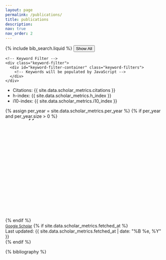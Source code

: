 ```yaml
---
layout: page
permalink: /publications/
title: publications
description: 
nav: true
nav_order: 2
---
```


<!-- _pages/publications.md -->

<div class="pub-header">
  <div class="pub-header-left">
    <!-- Bibsearch Feature -->
    <div class="search-container">
      {% include bib_search.liquid %}
      <button id="clear-keyword-filters" class="btn btn-sm btn-outline-secondary">Show All</button>
    </div>

    <!-- Keyword Filter -->
    <div class="keyword-filter">
      <div id="keyword-filter-container" class="keyword-filters">
        <!-- Keywords will be populated by JavaScript -->
      </div>
    </div>
  </div>
  <div class="pub-header-right">
    <!-- Google Scholar Metrics -->
    <div class="scholar-metrics compact">
      <ul class="metrics-list">
        <li><span class="metric-label">Citations:</span> <span class="metric-value">{{ site.data.scholar_metrics.citations }}</span></li>
        <li><span class="metric-label">h-index:</span> <span class="metric-value">{{ site.data.scholar_metrics.h_index }}</span></li>
        <li><span class="metric-label">i10-index:</span> <span class="metric-value">{{ site.data.scholar_metrics.i10_index }}</span></li>
      </ul>
      {% assign per_year = site.data.scholar_metrics.per_year %}
      {% if per_year and per_year.size > 0 %}
      <svg class="citations-spark" width="100%" height="185" viewBox="0 0 300 185" preserveAspectRatio="xMaxYMin meet">
        {% assign series = per_year %}
        {% assign max = 0 %}
        {% for pt in series %}
          {% if pt.citations > max %}{% assign max = pt.citations %}{% endif %}
        {% endfor %}
        {% assign n = series.size %}
        {% if n > 0 and max > 0 %}
          {% assign bar_w = 300 | divided_by: n %}
          {% assign half_bar = bar_w | divided_by: 2 %}
          {% assign rect_w = bar_w | minus: 6 %}
          {% if rect_w < 10 %}{% assign rect_w = 10 %}{% endif %}
          {% for pt in series %}
            {% assign idx = forloop.index0 %}
            {% assign x = idx | times: bar_w %}
            {% assign h = pt.citations | times: 200 | divided_by: max %}
            {% assign y = 220 | minus: h %}
            {% assign pad = bar_w | minus: rect_w | divided_by: 2 %}
            {% assign x_bar = x | plus: pad %}
            {% assign ylo = pt.year %}
            {% assign yhi = pt.year %}
            {% assign scholar_url = 'https://scholar.google.com/scholar?hl=en&q=author:%22Steven%20Dillmann%22&as_ylo=' | append: ylo | append: '&as_yhi=' | append: yhi %}
            <a xlink:href="{{ scholar_url }}" target="_blank" rel="noopener noreferrer">
              <g class="bar">
                <rect x="{{ x_bar }}" y="{{ y }}" width="{{ rect_w }}" height="{{ h }}" fill="currentColor" rx="0" ry="0" />
                {% assign label_y = y | minus: 4 %}
                <text x="{{ x | plus: half_bar }}" y="{{ label_y }}" text-anchor="middle" font-size="15" class="citation-count" fill="currentColor">{{ pt.citations }}</text>
                <text x="{{ x | plus: half_bar }}" y="240" text-anchor="middle" font-size="15" class="year-label" fill="var(--global-text-color)">{{ pt.year }}</text>
              </g>
            </a>
          {% endfor %}
        {% endif %}
      </svg>
      {% endif %}
      <div class="scholar-link-center">
        <small><a href="https://scholar.google.com/citations?user={{ site.data.socials.scholar_userid }}" target="_blank">Google Scholar</a></small>
        {% if site.data.scholar_metrics.fetched_at %}
          <div class="fetched-at">Last updated: {{ site.data.scholar_metrics.fetched_at | date: "%B %e, %Y" }}</div>
        {% endif %}
      </div>
    </div>
  </div>
</div>

<div class="publications">

{% bibliography %}

</div>
